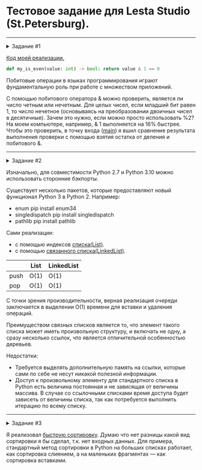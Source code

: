 # Тестовое задание для Lesta Studio (St.Petersburg).
---------
<details><summary> Задание #1</summary>

На языке Python реализовать алгоритм (функцию) определения четности целого числа, который будет аналогичен
нижеприведенному по функциональности, но отличен по своей сути. Объяснить плюсы и минусы обеих реализаций.
```Python
    # Python example:
        def isEven(value): return value%2==0
```
</details>

[Код моей реализации.](https://github.com/MrFedko/Lesta_studio/blob/986ed53eb4bf5be5ee33db4915855df5cf586542/test_one/my_code.py)
```Python
def my_is_even(value: int) -> bool: return value & 1 == 0
```

Побитовые операции в языках программирования играют фундаментальную роль при работе с множеством приложений.

С помощью побитового оператора & можно проверить, является ли число четным или нечетным. Для целых чисел, если младший бит равен 1, то число нечетное (основываясь на преобразовании двоичных чисел в десятичные). 
Зачем это нужно, если можно просто использовать %2? На моем компьютере, например, & 1 выполняется на 16% быстрее. 
Чтобы это проверить, в точку входа ([main](https://github.com/MrFedko/Lesta_studio/blob/986ed53eb4bf5be5ee33db4915855df5cf586542/test_one/main.py)) я вшил сравнение результата выполнения проверки с помощью взятия остатка от деления и побитового &.

-----------
<details><summary>Задание #2</summary>

На языке Python (2.7) реализовать минимум по 2 класса реализовывающих циклический буфер FIFO. Объяснить плюсы и минусы
каждой реализации.

</details>

Изначально, для совместимости Python 2.7 и Python 3.10 можно использовать сторонние бэкпорты.

Существует несколько пакетов, которые предоставляют новый функционал Python 3 в Python 2. Например:
- enum pip install enum34
- singledispatch pip install singledispatch
- pathlib pip install pathlib

Сами реализации:
- с помощью индексов [списка(List)](https://github.com/MrFedko/Lesta_studio/blob/f4a0711f080872dc314c447057e263d680cb189d/test_two/fifo_first.py).
- с помощью [связанного списка(LinkedList)](https://github.com/MrFedko/Lesta_studio/blob/f4a0711f080872dc314c447057e263d680cb189d/test_two/fifo_second.py).

|   |List| LinkedList |
|------|-----|------------|
|push| O(1)| O(1)       |
|pop|O(1)| O(1)       |

С точки зрения производительности, верная реализация очереди заключается в выделении О(1) времени для вставки и удаления операций.

Преимуществом связных списков является то, что элемент такого списка может иметь произвольную структуру, и включать не одну, а сразу несколько ссылок, что является отличительной особенностью деревьев.

Недостатки:
- Требуется выделять дополнительную память на ссылки, которые сами по себе не несут никакой полезной информации.
- Доступ к произвольному элементу для стандартного списка в Python есть величина постоянная и не зависящая от величины массива. В случае со ссылочными списками время доступа будет зависеть от величины списка, так как потребуется выполнить итерацию по всему списку.

----------
<details><summary>Задание #3</summary>

На языке Python реализовать функцию, которая быстрее всего (по процессорным тикам) отсортирует данный ей массив чисел.
Массив может быть любого размера со случайным порядком чисел (в том числе и отсортированным). Объяснить почему вы
считаете, что функция соответствует заданным критериям.

</details>

Я реализовал [быструю сортировку](https://github.com/MrFedko/Lesta_studio/blob/4b6de09c9640d19a3a7c8fe3801b7890e2477679/test_three/quick_sort.py).
Думаю что нет разницы какой вид сортировки я бы сделал, т.к. нет входных данных.
Для примера, стандартный метод сортировки в Python на больших списках работает, как сортировка слиянием, а на маленьких фрагментах — как сортировка вставками. 
